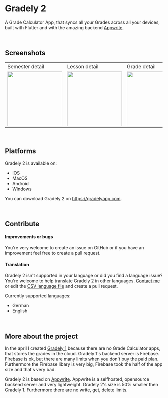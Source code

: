 # Gradely 2

A Grade Calculator App, that syncs all your Grades across all your devices, built with Flutter and with the amazing backend [Appwrite](https://appwrite.io).

<br>

## Screenshots

<table>
  <tr>
    <td>Semester detail</td>
     <td>Lesson detail</td>
     <td>Grade detail</td>
     <td>Semester detail  🌙</td>
  </tr>
  <tr>
    <td><img src="https://gradelyapp.com/img/screenshots/iPhone.png" width="175"/></td>
    <td><img src="https://gradelyapp.com/img/screenshots/iPhone2.png" width="175"/></td>
    <td><img src="https://gradelyapp.com/img/screenshots/iPhone3.png" width="175"/></td>
    <td><img src="https://gradelyapp.com/img/screenshots/iPhone4.png" width="175"/></td>
  </tr>
 </table>
 
<br>

## Platforms
Gradely 2 is available on:

- IOS
- MacOS
- Android
- Windows

You can download Gradely 2 on https://gradelyapp.com.

<br>

## Contribute

#### Improvements or bugs

You're very welcome to create an issue on GitHub or if you have an improvement feel free to create a pull request.

#### Translation

Gradely 2 isn't supported in your language or did you find a language issue? You're welcome to help translate Gradely 2 in other languages. [Contact me](mailto:elias@eliasschneider.com) or edit the [CSV language file](https://github.com/generalxhd/Gradely2/blob/master/assets/translations/gradelyTranslation.csv) and create a pull request.

Currently supported languages:
- German
- English

<br>

## More about the project

In the april I created [Gradely 1](https://gradelyapp.com/gradely1) because there are no Grade Calculator apps, that stores the grades in the cloud.
Gradely 1's backend server is Firebase. Firebase is ok, but there are many limits when you don't buy the paid plan. Furthermore the Firebase libary is very big, Firebase took the half of the app size and that's very bad.

Gradely 2 is based on [Appwrite](https://appwrite.io). Appwrite is a selfhosted, opensource backend server and very lightweight. Gradely 2's size is 50% smaller then Gradely 1. Furthermore there are no write, get, delete limits. 

